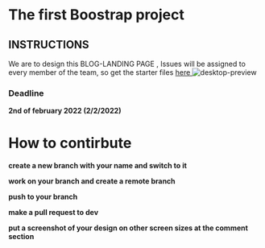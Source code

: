 # The first Boostrap project

## INSTRUCTIONS

We are to design this BLOG-LANDING PAGE , Issues will be assigned to every member of the team, so get the starter files [ here ]( https://drive.google.com/drive/folders/1AjZxrS-f_ypcDDkSjr8JpVQrNinEQP8j?usp=sharing "project1 starter files") ![desktop-preview](https://user-images.githubusercontent.com/80168865/150504752-0d0e46b0-994c-49ab-b640-fb37140d443c.jpg)

### Deadline
**2nd of february 2022 (2/2/2022)**



# How to contirbute



**create a new branch with your name and switch to it**

**work on your branch and create a remote branch**

**push to your branch**

**make a pull request to dev**

**put a screenshot of your design on other screen sizes at the comment section**
